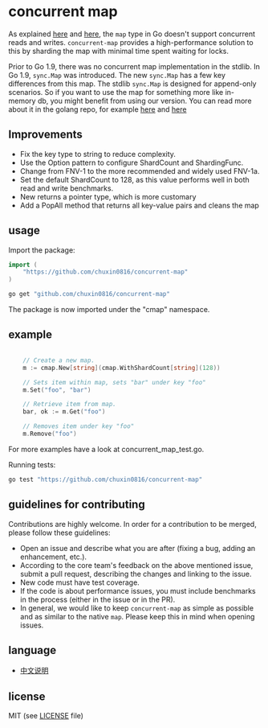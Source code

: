 # concurrent map 

As explained [here](http://golang.org/doc/faq#atomic_maps) and [here](http://blog.golang.org/go-maps-in-action), the `map` type in Go doesn't support concurrent reads and writes. `concurrent-map` provides a high-performance solution to this by sharding the map with minimal time spent waiting for locks.

Prior to Go 1.9, there was no concurrent map implementation in the stdlib. In Go 1.9, `sync.Map` was introduced. The new `sync.Map` has a few key differences from this map. The stdlib `sync.Map` is designed for append-only scenarios. So if you want to use the map for something more like in-memory db, you might benefit from using our version. You can read more about it in the golang repo, for example [here](https://github.com/golang/go/issues/21035) and [here](https://stackoverflow.com/questions/11063473/map-with-concurrent-access)

## Improvements
* Fix the key type to string to reduce complexity.
* Use the Option pattern to configure ShardCount and ShardingFunc.
* Change from FNV-1 to the more recommended and widely used FNV-1a.
* Set the default ShardCount to 128, as this value performs well in both read and write benchmarks.
* New returns a pointer type, which is more customary
* Add a PopAll method that returns all key-value pairs and cleans the map

## usage

Import the package:

```go
import (
	"https://github.com/chuxin0816/concurrent-map"
)

```

```bash
go get "github.com/chuxin0816/concurrent-map"
```

The package is now imported under the "cmap" namespace.

## example

```go

	// Create a new map.
	m := cmap.New[string](cmap.WithShardCount[string](128))

	// Sets item within map, sets "bar" under key "foo"
	m.Set("foo", "bar")

	// Retrieve item from map.
	bar, ok := m.Get("foo")

	// Removes item under key "foo"
	m.Remove("foo")

```

For more examples have a look at concurrent_map_test.go.

Running tests:

```bash
go test "https://github.com/chuxin0816/concurrent-map"
```

## guidelines for contributing

Contributions are highly welcome. In order for a contribution to be merged, please follow these guidelines:
- Open an issue and describe what you are after (fixing a bug, adding an enhancement, etc.).
- According to the core team's feedback on the above mentioned issue, submit a pull request, describing the changes and linking to the issue.
- New code must have test coverage.
- If the code is about performance issues, you must include benchmarks in the process (either in the issue or in the PR).
- In general, we would like to keep `concurrent-map` as simple as possible and as similar to the native `map`. Please keep this in mind when opening issues.

## language
- [中文说明](./README-zh.md)

## license
MIT (see [LICENSE](https://github.com/orcaman/concurrent-map/blob/master/LICENSE) file)
